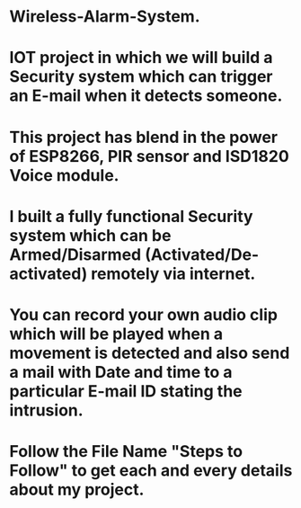 # Wireless-Alarm-System.
#  IOT project in which we will build a Security system which can trigger an E-mail when it detects      someone. 
# This project has blend in the power of ESP8266, PIR sensor and ISD1820 Voice module. 
# I built a fully functional Security system which can be Armed/Disarmed (Activated/De-activated) remotely via internet. 
# You can record your own audio clip which will be played when a movement is detected and also send a mail with Date and time to a particular E-mail ID stating the intrusion.


# Follow the File Name "Steps to Follow" to get each and every details about my project.
